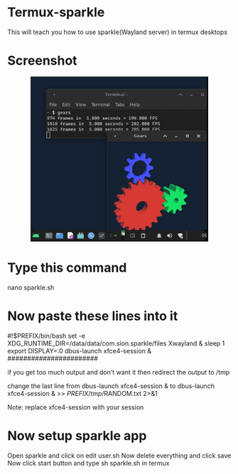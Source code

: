 # Termux-sparkle
This will teach you how to use sparkle(Wayland server) in termux desktops

# Screenshot
<div align="center">
    <img src="screenshot.jpg" width="400px"</img> 
</div>

# Type this command
nano sparkle.sh
# Now paste these lines into it
#!$PREFIX/bin/bash
set -e 
XDG_RUNTIME_DIR=/data/data/com.sion.sparkle/files Xwayland &
sleep 1
export DISPLAY=:0
dbus-launch xfce4-session &
#######################

if you get too much output and don't want it then redirect the output to /tmp

change the last line from dbus-launch xfce4-session & 
to
dbus-launch xfce4-session & >> $PREFIX/tmp/$RANDOM.txt 2>&1

Note: replace xfce4-session with your session
# Now setup sparkle app
Open sparkle and click on edit user.sh
Now delete everything and click save
Now click start button and type sh sparkle.sh in termux
